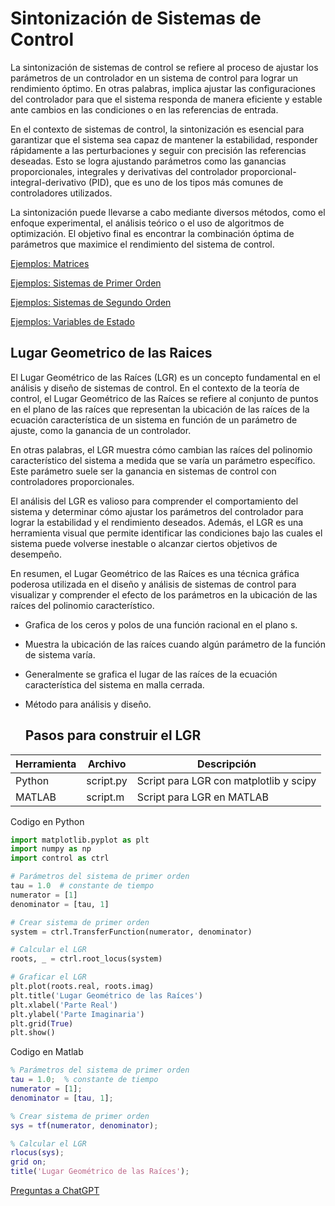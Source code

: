 # Sintonización de Sistemas de Control
La sintonización de sistemas de control se refiere al proceso de ajustar los parámetros de un controlador en un sistema de control para lograr un rendimiento óptimo. En otras palabras, implica ajustar las configuraciones del controlador para que el sistema responda de manera eficiente y estable ante cambios en las condiciones o en las referencias de entrada.

En el contexto de sistemas de control, la sintonización es esencial para garantizar que el sistema sea capaz de mantener la estabilidad, responder rápidamente a las perturbaciones y seguir con precisión las referencias deseadas. Esto se logra ajustando parámetros como las ganancias proporcionales, integrales y derivativas del controlador proporcional-integral-derivativo (PID), que es uno de los tipos más comunes de controladores utilizados.

La sintonización puede llevarse a cabo mediante diversos métodos, como el enfoque experimental, el análisis teórico o el uso de algoritmos de optimización. El objetivo final es encontrar la combinación óptima de parámetros que maximice el rendimiento del sistema de control.

[Ejemplos: Matrices](Ejemplos/Matrices/README.md)

[Ejemplos: Sistemas de Primer Orden](/Ejemplos/Sistemas1Orden/README.md)

[Ejemplos: Sistemas de Segundo Orden](/Ejemplos/Sistema2Orden/README.md)

[Ejemplos: Variables de Estado](/Ejemplos/VariablesEstado/README.md)

## Lugar Geometrico de las Raices
El Lugar Geométrico de las Raíces (LGR) es un concepto fundamental en el análisis y diseño de sistemas de control. En el contexto de la teoría de control, el Lugar Geométrico de las Raíces se refiere al conjunto de puntos en el plano de las raíces que representan la ubicación de las raíces de la ecuación característica de un sistema en función de un parámetro de ajuste, como la ganancia de un controlador.

En otras palabras, el LGR muestra cómo cambian las raíces del polinomio característico del sistema a medida que se varía un parámetro específico. Este parámetro suele ser la ganancia en sistemas de control con controladores proporcionales.

El análisis del LGR es valioso para comprender el comportamiento del sistema y determinar cómo ajustar los parámetros del controlador para lograr la estabilidad y el rendimiento deseados. Además, el LGR es una herramienta visual que permite identificar las condiciones bajo las cuales el sistema puede volverse inestable o alcanzar ciertos objetivos de desempeño.

En resumen, el Lugar Geométrico de las Raíces es una técnica gráfica poderosa utilizada en el diseño y análisis de sistemas de control para visualizar y comprender el efecto de los parámetros en la ubicación de las raíces del polinomio característico.

- Grafica de los ceros y polos de una función racional en el plano s.
- Muestra la ubicación de las raíces cuando algún parámetro de la función de sistema varía.
- Generalmente se grafica el lugar de las raíces de la ecuación característica del sistema en malla cerrada.
- Método para análisis y diseño.

  ## Pasos para construir el LGR
  
| Herramienta   | Archivo     | Descripción                            |
|---------------|-------------|----------------------------------------|
| Python        | script.py | Script para LGR con matplotlib y scipy |
| MATLAB        | script.m  | Script para LGR en MATLAB              |
  
Codigo en Python
```python
import matplotlib.pyplot as plt
import numpy as np
import control as ctrl

# Parámetros del sistema de primer orden
tau = 1.0  # constante de tiempo
numerator = [1]
denominator = [tau, 1]

# Crear sistema de primer orden
system = ctrl.TransferFunction(numerator, denominator)

# Calcular el LGR
roots, _ = ctrl.root_locus(system)

# Graficar el LGR
plt.plot(roots.real, roots.imag)
plt.title('Lugar Geométrico de las Raíces')
plt.xlabel('Parte Real')
plt.ylabel('Parte Imaginaria')
plt.grid(True)
plt.show()
```

Codigo en Matlab
```matlab
% Parámetros del sistema de primer orden
tau = 1.0;  % constante de tiempo
numerator = [1];
denominator = [tau, 1];

% Crear sistema de primer orden
sys = tf(numerator, denominator);

% Calcular el LGR
rlocus(sys);
grid on;
title('Lugar Geométrico de las Raíces');
```
[Preguntas a ChatGPT](ChatGPT.md)
